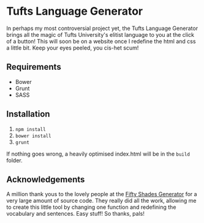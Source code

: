 # Tufts Language Generator
In perhaps my most controversial project yet, the Tufts Language Generator brings all the magic of Tufts University's elitist language to you at the click of a button!
This will soon be on a website once I redefine the html and css a little bit. Keep your eyes peeled, you cis-het scum!

## Requirements
* Bower
* Grunt
* SASS

## Installation
1. `npm install`
2. `bower install`
3. `grunt`

If nothing goes wrong, a heavily optimised index.html will be in the `build` folder.

## Acknowledgements
A million thank yous to the lovely people at the [Fifty Shades Generator](https://github.com/50shadesgen/50shadesgen) for a very large amount of source code. They really did all the work, allowing me to create this little tool by changing one function and redefining the vocabulary and sentences. Easy stuff! So thanks, pals!
